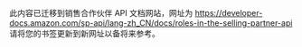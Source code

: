 此内容已迁移到销售合作伙伴 API 文档网站，网址为 https://developer-docs.amazon.com/sp-api/lang-zh_CN/docs/roles-in-the-selling-partner-api 请将您的书签更新到新网址以备将来参考。
